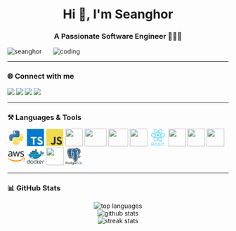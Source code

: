 <!-- Header -->
<h1 align="center">Hi 👋, I'm Seanghor</h1>
<h3 align="center">A Passionate Software Engineer 👨🏻‍💻</h3>

<!-- Cool GIF -->
<img align="right" alt="coding" width="400" src="https://camo.githubusercontent.com/24c6287be76c155a12345cb131d1379589070ec28c94088f4582f19d3a1865e9/68747470733a2f2f6d69726f2e6d656469756d2e636f6d2f76322f726573697a653a6669743a313237322f312a5a53566d57476363317765454e6230536861775778772e676966"/>

<!-- Profile Views -->
<p align="left"> 
  <img src="https://komarev.com/ghpvc/?username=seanghor&label=Profile%20views&color=0e75b6&style=for-the-badge" alt="seanghor" />
</p>

---

### 🌐 Connect with me
<p align="left">
  <a href="https://fb.com/seanghor hai" target="_blank"><img src="https://img.shields.io/badge/Facebook-%231877F2.svg?&style=for-the-badge&logo=facebook&logoColor=white" /></a>
  <a href="https://instagram.com/hshor_14" target="_blank"><img src="https://img.shields.io/badge/Instagram-%23E4405F.svg?&style=for-the-badge&logo=instagram&logoColor=white" /></a>
  <a href="https://t.me/h_seanghor" target="_blank"><img src="https://img.shields.io/badge/Telegram-%2326A5E4.svg?&style=for-the-badge&logo=telegram&logoColor=white" /></a>
  <a href="https://www.linkedin.com/in/seanghor-hai-376703299" target="_blank"><img src="https://img.shields.io/badge/LinkedIn-%230A66C2.svg?&style=for-the-badge&logo=linkedin&logoColor=white" /></a>
</p>

---

### ⚒️ Languages & Tools
<p align="left"> 
  <img src="https://raw.githubusercontent.com/devicons/devicon/master/icons/python/python-original.svg" width="40" height="40"/>
  <img src="https://raw.githubusercontent.com/devicons/devicon/master/icons/typescript/typescript-original.svg" width="40" height="40"/>
  <img src="https://raw.githubusercontent.com/devicons/devicon/master/icons/javascript/javascript-original.svg" width="40" height="40"/>
  <img src="https://static-00.iconduck.com/assets.00/c-sharp-c-icon-1822x2048-wuf3ijab.png" width="40" height="40"/>
  <img src="https://jordankasper.com/images/nodejs.png" width="50" height="40"/>
  <img src="https://static-00.iconduck.com/assets.00/nestjs-icon-256x255-r03j160r.png" width="45" height="40"/>
  <img src="https://upload.wikimedia.org/wikipedia/commons/e/ee/.NET_Core_Logo.svg" width="40" height="40"/>
  <img src="https://raw.githubusercontent.com/devicons/devicon/master/icons/react/react-original-wordmark.svg" width="40" height="40"/>
  <img src="https://www.svgrepo.com/show/354528/vue.svg" width="40" height="40"/>
  <img src="https://upload.wikimedia.org/wikipedia/commons/4/45/NuxtJS_Logo.png" width="40" height="40"/>
  <img src="https://www.vectorlogo.zone/logos/tailwindcss/tailwindcss-icon.svg" width="40" height="40"/>
  <img src="https://raw.githubusercontent.com/devicons/devicon/master/icons/amazonwebservices/amazonwebservices-original-wordmark.svg" width="40" height="40"/>
  <img src="https://raw.githubusercontent.com/devicons/devicon/master/icons/docker/docker-original-wordmark.svg" width="40" height="40"/>
  <img src="https://www.vectorlogo.zone/logos/git-scm/git-scm-icon.svg" width="40" height="40"/>
  <img src="https://raw.githubusercontent.com/devicons/devicon/master/icons/postgresql/postgresql-original-wordmark.svg" width="40" height="40"/>
</p>

---

### 📊 GitHub Stats
<p align="center">
  <img src="https://github-readme-stats.vercel.app/api/top-langs?username=seanghor&show_icons=true&locale=en&layout=compact&theme=radical" alt="top languages" />
  <br/>
  <img src="https://github-readme-stats.vercel.app/api?username=seanghor&show_icons=true&locale=en&theme=radical" alt="github stats" />
  <br/>
  <img src="https://github-readme-streak-stats.herokuapp.com/?user=seanghor&theme=radical" alt="streak stats" />
</p>

